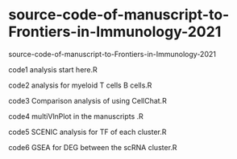 # source-code-of-manuscript-to-Frontiers-in-Immunology-2021
source-code-of-manuscript-to-Frontiers-in-Immunology-2021

code1 analysis start here.R

code2 analysis for myeloid T cells  B cells.R

code3 Comparison analysis of using CellChat.R

code4 multiVlnPlot in the manuscripts .R

code5 SCENIC analysis for TF of each cluster.R

code6 GSEA for DEG between the scRNA cluster.R

